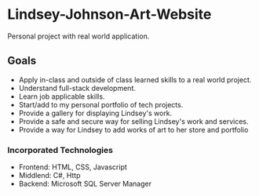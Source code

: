 # Lindsey-Johnson-Art-Website
Personal project with real world application.

## Goals
- Apply in-class and outside of class learned skills to a real world project.
- Understand full-stack development.
- Learn job applicable skills.
- Start/add to my personal portfolio of tech projects.
- Provide a gallery for displaying Lindsey's work.
- Provide a safe and secure way for selling Lindsey's work and services.
- Provide a way for Lindsey to add works of art to her store and portfolio

### Incorporated Technologies
- Frontend: HTML, CSS, Javascript
- Middlend: C#, Http
- Backend: Microsoft SQL Server Manager


